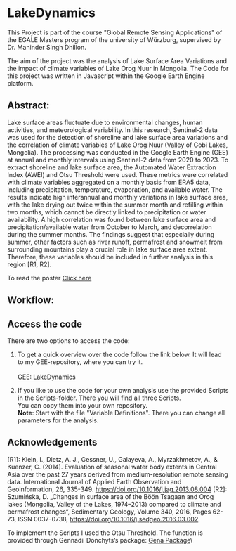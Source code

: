 # LakeDynamics

This Project is part of the course "Global Remote Sensing Applications"
of the EGALE Masters program of the university of Würzburg, supervised
by Dr. Maninder Singh Dhillon.

The aim of the project was the analysis of Lake Surface Area Variations
and the impact of climate variables of Lake Orog Nuur in Mongolia. The
Code for this project was written in Javascript within the Google Earth
Engine platform.

## Abstract: 
Lake surface areas fluctuate due to environmental changes, human activities, and meteorological variability. In this research, Sentinel-2 data was used for the detection of
shoreline and lake surface area variations and the correlation of climate variables of Lake Orog Nuur (Valley of Gobi Lakes, Mongolia). The processing was conducted in the
Google Earth Engine (GEE) at annual and monthly intervals using Sentinel-2 data from 2020 to 2023. To extract shoreline and lake surface area, the Automated Water Extraction
Index (AWEI) and Otsu Threshold were used. These metrics were correlated with climate variables aggregated on a monthly basis from ERA5 data, including precipitation,
temperature, evaporation, and available water. The results indicate high interannual and monthly variations in lake surface area, with the lake drying out twice within the
summer month and refilling within two months, which cannot be directly linked to precipitation or water availability. A high correlation was found between lake surface area and
precipitation/available water from October to March, and decorrelation during the summer months. The findings suggest that especially during summer, other factors such as
river runoff, permafrost and snowmelt from surrounding mountains play a crucial role in lake surface area extent. Therefore, these variables should be included in further analysis
in this region [R1, R2].

To read the poster [Click here](https://drive.google.com/file/d/1NvES7MFvwAqCMJEiPzoJxuzglWM1wJ_5/view?usp=sharing)

## Workflow:

## Access the code

There are two options to access the code:

1.  To get a quick overview over the code follow the link below. It will
    lead to my GEE-repository, where you can try it.\
    \
    [GEE:
    LakeDynamics](https://code.earthengine.google.com/?accept_repo=users/elenascholz/CC2_DrylandDynamics)

2.  If you like to use the code for your own analysis use the provided
    Scripts in the Scripts-folder. There you will find all three
    Scripts.\
    You can copy them into your own repository.\
    **Note**: Start with the file "Variable Definitions". There you can
    change all parameters for the analysis.

## Acknowledgements
[R1]: Klein, I., Dietz, A. J., Gessner, U., Galayeva, A., Myrzakhmetov, A., & Kuenzer, C. (2014). Evaluation of seasonal water body extents in Central Asia over the past 27 years derived from medium-resolution remote sensing data. International Journal of Applied Earth Observation and Geoinformation, 26, 335-349. https://doi.org/10.1016/j.jag.2013.08.004
[R2]: Szumińska, D. „Changes in surface area of the Böön Tsagaan and Orog lakes (Mongolia, Valley of the Lakes, 1974–2013) compared to climate and permafrost changes“, Sedimentary Geology, Volume 340, 2016, Pages 62-73,
ISSN 0037-0738, https://doi.org/10.1016/j.sedgeo.2016.03.002.

To implement the Scripts I used the Otsu Threshold. The function is
provided through Gennadii Donchyts’s package: [Gena
Package](https://code.earthengine.google.co.in/?scriptPath=users%2Fgena%2Fpackages%3Athresholding)\
